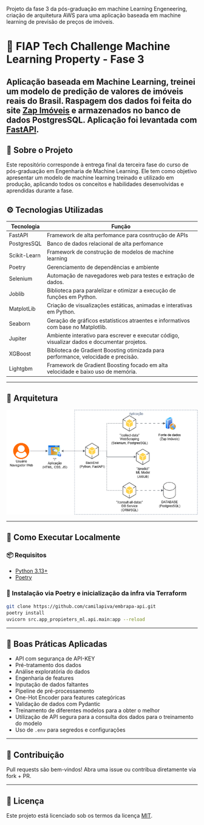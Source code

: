 
Projeto da fase 3 da pós-graduação em machine Learning Engeneering, criação de arquitetura AWS para uma aplicação baseada em machine learning de previsão de preços de imóveis.
# 📘 FIAP Tech Challenge Machine Learning Property - Fase 3

Aplicação baseada em Machine Learning, treinei um modelo de predição de valores de imóveis reais do Brasil.
Raspagem dos dados foi feita do site [Zap Imóveis](https://www.zapimoveis.com.br/) e armazenados no banco de dados PostgresSQL.
Aplicação foi levantada com [FastAPI](https://fastapi.tiangolo.com/).
---

## 📌 Sobre o Projeto

Este repositório corresponde à entrega final da terceira fase do curso de pós-graduação em Engenharia de Machine Learning. Ele tem como objetivo apresentar um modelo de machine learning treinado e utilizado em produção, aplicando todos os conceitos e habilidades desenvolvidas e aprendidas durante a fase.

## ⚙️ Tecnologias Utilizadas

| Tecnologia     | Função                                        |
| -------------- | --------------------------------------------- |
| FastAPI        | Framework de alta perfomance para cosntrução de APIs              |
| PostgresSQL    | Banco de dados relacional de alta perfomance                   |
| Scikit-Learn   | Framework de construção de modelos de machine learning             |
| Poetry         | Gerenciamento de dependências e ambiente      |
| Selenium       | Automação de navegadores web para testes e extração de dados.      |
| Joblib         | Biblioteca para paralelizar e otimizar a execução de funções em Python.      |
| MatplotLib     | Criação de visualizações estáticas, animadas e interativas em Python.      |
| Seaborn        | Geração de gráficos estatísticos atraentes e informativos com base no Matplotlib.      |
| Jupiter        | Ambiente interativo para escrever e executar código, visualizar dados e documentar projetos.      |
| XGBoost        | Biblioteca de Gradient Boosting otimizada para performance, velocidade e precisão.      |
| Lightgbm       | Framework de Gradient Boosting focado em alta velocidade e baixo uso de memória.      |

---

## 📐 Arquitetura

<img src="docs/Diag_prediction_price_model.png" alt="Arquitetura do projeto">

---

## 🚀 Como Executar Localmente

### 📦 Requisitos

* [Python 3.13+](https://www.python.org/downloads/)
* [Poetry](https://python-poetry.org/docs/)

### 📂 Instalação via Poetry e inicialização da infra via Terraform

```bash
git clone https://github.com/camilapiva/embrapa-api.git
poetry install
uvicorn src.app_propieters_ml.api.main:app --reload
```
---
## 📌 Boas Práticas Aplicadas

* API com segurança de API-KEY
* Pré-tratamento dos dados
* Análise exploratória do dados
* Engenharia de features
* Inputação de dados faltantes
* Pipeline de pré-processamento
* One-Hot Encoder para features categóricas
* Validação de dados com Pydantic
* Treinamento de diferentes modelos para a obter o melhor
* Utilização de API segura para a consulta dos dados para o treinamento do modelo
* Uso de `.env` para segredos e configurações
---

## 👥 Contribuição

Pull requests são bem-vindos! Abra uma issue ou contribua diretamente via fork + PR.

---

## 📃 Licença

Este projeto está licenciado sob os termos da licença [MIT](LICENSE).
